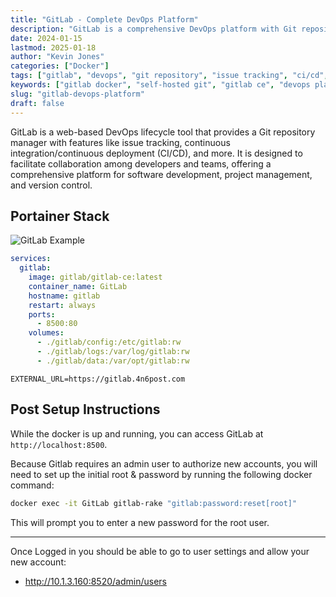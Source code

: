 ```yaml
---
title: "GitLab - Complete DevOps Platform"
description: "GitLab is a comprehensive DevOps platform with Git repository management, CI/CD pipelines, issue tracking, and project management. Self-host your complete development workflow with Docker."
date: 2024-01-15
lastmod: 2025-01-18
author: "Kevin Jones"
categories: ["Docker"]
tags: ["gitlab", "devops", "git repository", "issue tracking", "ci/cd", "web app", "open source", "collaboration", "version control", "software development", "project management", "continuous integration", "continuous deployment", "code review"]
keywords: ["gitlab docker", "self-hosted git", "gitlab ce", "devops platform docker", "git repository manager"]
slug: "gitlab-devops-platform"
draft: false
---
```


GitLab is a web-based DevOps lifecycle tool that provides a Git repository manager with features like issue tracking, continuous integration/continuous deployment (CI/CD), and more. It is designed to facilitate collaboration among developers and teams, offering a comprehensive platform for software development, project management, and version control.

## Portainer Stack

![GitLab Example](../images/gitlab_example.png)

```yaml
services:
  gitlab:
    image: gitlab/gitlab-ce:latest
    container_name: GitLab
    hostname: gitlab
    restart: always
    ports:
      - 8500:80
    volumes:
      - ./gitlab/config:/etc/gitlab:rw
      - ./gitlab/logs:/var/log/gitlab:rw
      - ./gitlab/data:/var/opt/gitlab:rw
```

```.env
EXTERNAL_URL=https://gitlab.4n6post.com
```

## Post Setup Instructions

While the docker is up and running, you can access GitLab at `http://localhost:8500`.

Because Gitlab requires an admin user to authorize new accounts, you will need to set up the initial root & password by running the following docker command:

```bash
docker exec -it GitLab gitlab-rake "gitlab:password:reset[root]"
```

This will prompt you to enter a new password for the root user.

---

Once Logged in you should be able to go to user settings and allow your new account:

- <http://10.1.3.160:8520/admin/users>